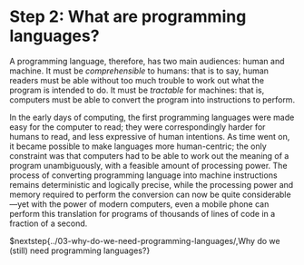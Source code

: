 # Step 2: What are programming languages?

A programming language, therefore, has two main audiences: human and machine. It must be *comprehensible* to humans: that is to say, human readers must be able without too much trouble to work out what the program is intended to do. It must be *tractable* for machines: that is, computers must be able to convert the program into instructions to perform.

In the early days of computing, the first programming languages were made easy for the computer to read; they were correspondingly harder for humans to read, and less expressive of human intentions. As time went on, it became possible to make languages more human-centric; the only constraint was that computers had to be able to work out the meaning of a program unambiguously, with a feasible amount of processing power. The process of converting programming language into machine instructions remains deterministic and logically precise, while the processing power and memory required to perform the conversion can now be quite considerable—yet with the power of modern computers, even a mobile phone can perform this translation for programs of thousands of lines of code in a fraction of a second.

$nextstep{../03-why-do-we-need-programming-languages/,Why do we (still) need programming languages?}